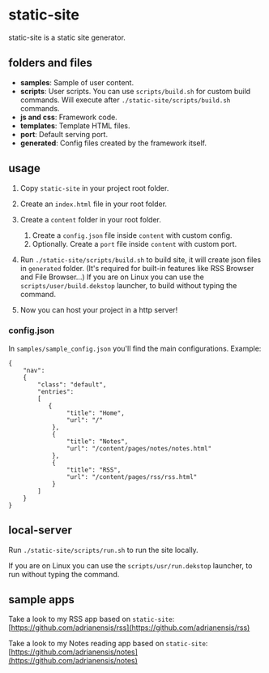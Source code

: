 # static-site

static-site is a static site generator.

## folders and files

- **samples**: Sample of user content.
- **scripts**: User scripts. You can use `scripts/build.sh` for custom build commands. Will execute after `./static-site/scripts/build.sh` commands.
- **js and css**: Framework code.
- **templates**: Template HTML files.
- **port**: Default serving port.
- **generated**: Config files created by the framework itself.

## usage

1. Copy `static-site` in your project root folder.
2. Create an `index.html` file in your root folder.
3. Create a `content` folder in your root folder.
   1. Create a `config.json` file inside `content` with custom config.
   2. Optionally. Create a `port` file inside `content` with custom port.

4. Run `./static-site/scripts/build.sh` to build site, it will create json files in `generated` folder. (It's required for built-in features like RSS Browser and File Browser...) If you are on Linux you can use the `scripts/user/build.dekstop` launcher, to build without typing the command.
5. Now you can host your project in a http server!

### config.json

In `samples/sample_config.json` you'll find the main configurations. Example:

```
{
    "nav":
    {
        "class": "default",
        "entries":
        [
           {
                "title": "Home",
                "url": "/"
            },
            {
                "title": "Notes",
                "url": "/content/pages/notes/notes.html"
            },
            {
                "title": "RSS",
                "url": "/content/pages/rss/rss.html"
            }
        ]
    }
}
```

## local-server

Run `./static-site/scripts/run.sh` to run the site locally.

If you are on Linux you can use the `scripts/usr/run.dekstop` launcher, to run without typing the command.

## sample apps

Take a look to my RSS app based on `static-site`: [https://github.com/adrianensis/rss](https://github.com/adrianensis/rss)

Take a look to my Notes reading app based on `static-site`: [https://github.com/adrianensis/notes](https://github.com/adrianensis/notes)